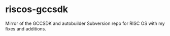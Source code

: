 # riscos-gccsdk
 Mirror of the GCCSDK and autobuilder Subversion repo for RISC OS with my fixes and additions.
